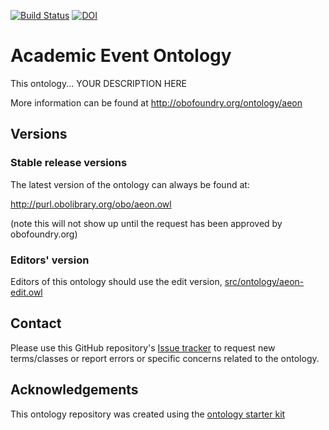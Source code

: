 [![Build Status](https://travis-ci.org/StroemPhi/aeon.svg?branch=master)](https://travis-ci.org/StroemPhi/aeon)
[![DOI](https://zenodo.org/badge/13996/StroemPhi/aeon.svg)](https://zenodo.org/badge/latestdoi/13996/StroemPhi/aeon)

# Academic Event Ontology

This ontology... YOUR DESCRIPTION HERE

More information can be found at http://obofoundry.org/ontology/aeon

## Versions

### Stable release versions

The latest version of the ontology can always be found at:

http://purl.obolibrary.org/obo/aeon.owl

(note this will not show up until the request has been approved by obofoundry.org)

### Editors' version

Editors of this ontology should use the edit version, [src/ontology/aeon-edit.owl](src/ontology/aeon-edit.owl)

## Contact

Please use this GitHub repository's [Issue tracker](https://github.com/StroemPhi/aeon/issues) to request new terms/classes or report errors or specific concerns related to the ontology.

## Acknowledgements

This ontology repository was created using the [ontology starter kit](https://github.com/INCATools/ontology-starter-kit)